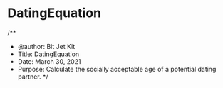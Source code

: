 # DatingEquation
 
/**
 * @author: Bit Jet Kit
 * Title: DatingEquation
 * Date: March 30, 2021
 * Purpose: Calculate the socially acceptable age of a potential dating partner.
 */

